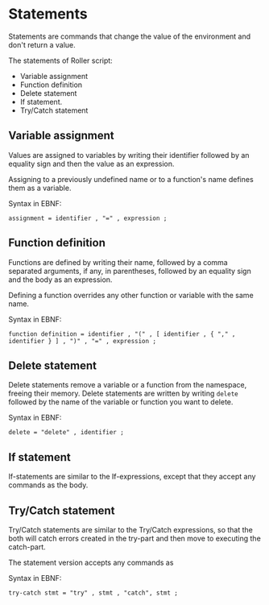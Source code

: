 # Statements

Statements are commands that change the value of the environment and don't return a value.

The statements of Roller script:
* Variable assignment
* Function definition
* Delete statement
* If statement.
* Try/Catch statement

## Variable assignment

Values are assigned to variables by writing their identifier followed by an equality sign and then the value as an expression.

Assigning to a previously undefined name or to a function's name defines them as a variable.

Syntax in EBNF:
```
assignment = identifier , "=" , expression ;
```

## Function definition

Functions are defined by writing their name, followed by a comma separated arguments, if any, in parentheses, followed by an equality sign and the body as an expression.

Defining a function overrides any other function or variable with the same name.

Syntax in EBNF:
```
function definition = identifier , "(" , [ identifier , { "," , identifier } ] , ")" , "=" , expression ;
```

## Delete statement

Delete statements remove a variable or a function from the namespace, freeing their memory.
Delete statements are written by writing `delete` followed by the name of the variable or function you want to delete.

Syntax in EBNF:
```
delete = "delete" , identifier ;
```

## If statement

If-statements are similar to the If-expressions, except that they accept any commands as the body.

## Try/Catch statement

Try/Catch statements are similar to the Try/Catch expressions, so that the both will catch errors created in the try-part and then move to executing the catch-part.

The statement version accepts any commands as

Syntax in EBNF:
```
try-catch stmt = "try" , stmt , "catch", stmt ;
```
